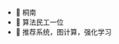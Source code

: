- 👋 桐南
- 👀 算法民工一位
- 🌱 推荐系统，图计算，强化学习

<!---
andoliu/andoliu is a ✨ special ✨ repository because its `README.md` (this file) appears on your GitHub profile.
You can click the Preview link to take a look at your changes.
--->
